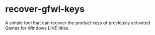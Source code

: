 # recover-gfwl-keys
A simple tool that can recover the product keys of previously activated Games for Windows LIVE titles.
